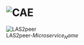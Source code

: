 ![CAE](https://github.com/$Organization_Name$/microservice-$Microservice_Name$/blob/master/img/logo.png)
=======================
![LAS2peer](https://github.com/rwth-acis/LAS2peer/blob/master/img/logo/bitmap/las2peer-logo-128x128.png)  
LAS2peer-$Microservice_Name$
